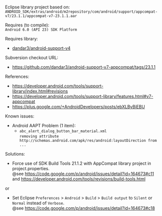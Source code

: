 Eclipse library project based on:<br/>
`ANDROID_SDK/extras/android/m2repository/com/android/support/appcompat-v7/23.1.1/appcompat-v7-23.1.1.aar`

Requires (to compile):<br/>
`Android 6.0 (API 23) SDK Platform`

Requires library:</br>
* [dandar3/android-support-v4](https://github.com/dandar3/android-support-v4)

Subversion checkout URL:<br/>
* https://github.com/dandar3/android-support-v7-appcompat/tags/23.1.1

References:
* https://developer.android.com/tools/support-library/index.html#revisions
* https://developer.android.com/tools/support-library/features.html#v7-appcompat
* https://plus.google.com/+AndroidDevelopers/posts/ebXLByBiEBU

Known issues:
* Android AAPT Problem (1 item):
  * `abc_alert_dialog_button_bar_material.xml` <br/>
`removing attribute http://schemas.android.com/apk/res/android:layoutDirection from ...`<br/>

Solutions:
* Force use of SDK Build Tools 21.1.2 with AppCompat library project in project.properties.<br/>
  @see https://code.google.com/p/android/issues/detail?id=164673#c11 and  https://developer.android.com/tools/revisions/build-tools.html
 
or

* Set Eclipse `Preferences` > `Android` > `Build` > `Build output` to `Silent` or `Normal` instead of `Verbose`.<br/>
  @see https://code.google.com/p/android/issues/detail?id=164673#c18
